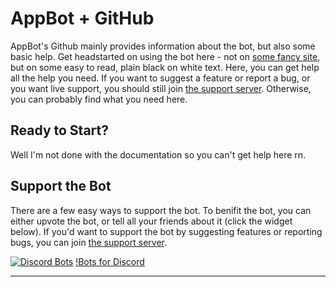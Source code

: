 # AppBot + GitHub

AppBot's Github mainly provides information about the bot, but also some basic help. Get headstarted on using the bot here - not on [some fancy site](https://www.appbot.gq), but on some easy to read, plain black on white text. Here, you can get help all the help you need. If you want to suggest a feature or report a bug, or you want live support, you should still join [the support server](http://discord.gg/u5xGqzh). Otherwise, you can probably find what you need here.

## Ready to Start?
Well I'm not done with the documentation so you can't get help here rn.

## Support the Bot
There are a few easy ways to support the bot. To benifit the bot, you can either upvote the bot, or tell all your friends about it (click the widget below). If you'd want to support the bot by suggesting features or reporting bugs, you can join [the support server](http://discord.gg/u5xGqzh).

[![Discord Bots](https://discordbots.org/api/widget/424817451293736961.svg?topcolor=29B6F6&datacolor=29B6F6&labelcolor=FFFFFF)](https://discordbots.org/bot/424817451293736961)
[!Bots for Discord](https://botsfordiscord.com/api/v1/bots/424817451293736961/embed)

------------


